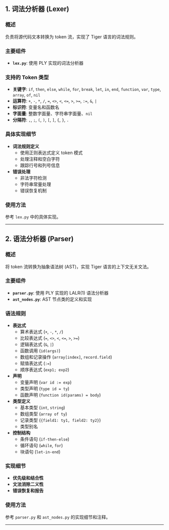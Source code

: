 ## 1. 词法分析器 (Lexer)

### 概述
负责将源代码文本转换为 token 流，实现了 Tiger 语言的词法规则。

### 主要组件
- **`lex.py`**: 使用 PLY 实现的词法分析器

### 支持的 Token 类型
- **关键字**: `if`, `then`, `else`, `while`, `for`, `break`, `let`, `in`, `end`, `function`, `var`, `type`, `array`, `of`, `nil`
- **运算符**: `+`, `-`, `*`, `/`, `=`, `<>`, `<`, `<=`, `>`, `>=`, `:=`, `&`, `|`
- **标识符**: 变量名和函数名
- **字面量**: 整数字面量、字符串字面量、`nil`
- **分隔符**: `,`, `;`, `(`, `)`, `[`, `]`, `{`, `}`, `.`

### 具体实现细节
- **词法规则定义**
    - 使用正则表达式定义 token 模式
    - 处理注释和空白字符
    - 跟踪行号和列号信息
- **错误处理**
    - 非法字符检测
    - 字符串常量处理
    - 错误恢复机制

### 使用方法
参考 `lex.py` 中的具体实现。

---

## 2. 语法分析器 (Parser)

### 概述
将 token 流转换为抽象语法树 (AST)，实现 Tiger 语言的上下文无关文法。

### 主要组件
- **`parser.py`**: 使用 PLY 实现的 LALR(1) 语法分析器
- **`ast_nodes.py`**: AST 节点类的定义和实现

### 语法规则
- **表达式**
    - 算术表达式 (`+`, `-`, `*`, `/`)
    - 比较表达式 (`=`, `<>`, `<`, `<=`, `>`, `>=`)
    - 逻辑表达式 (`&`, `|`)
    - 函数调用 (`id(args)`)
    - 数组和记录操作 (`array[index]`, `record.field`)
    - 赋值表达式 (`:=`)
    - 顺序表达式 (`exp1; exp2`)
- **声明**
    - 变量声明 (`var id := exp`)
    - 类型声明 (`type id = ty`)
    - 函数声明 (`function id(params) = body`)
- **类型定义**
    - 基本类型 (`int`, `string`)
    - 数组类型 (`array of ty`)
    - 记录类型 (`{field1: ty1, field2: ty2}`)
    - 类型别名
- **控制结构**
    - 条件语句 (`if-then-else`)
    - 循环语句 (`while`, `for`)
    - 块语句 (`let-in-end`)

### 实现细节
- **优先级和结合性**
- **文法消除二义性**
- **错误恢复和报告**

### 使用方法
参考 `parser.py` 和 `ast_nodes.py` 的实现细节和注释。

---
